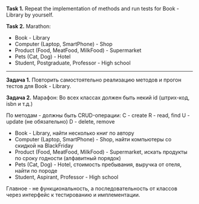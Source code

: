 **Task 1.**
Repeat the implementation of methods and run tests for Book - Library by yourself.

**Task 2.**
Marathon:
- Book - Library
- Computer (Laptop, SmartPhone) - Shop
- Product (Food, MeatFood, MilkFood) - Supermarket
- Pets (Cat, Dog) - Hotel
- Student, Postgraduate, Professor - High school

___________________________

**Задача 1.**
Повторить самостоятельно реализацию методов и прогон тестов для Book - Library.

**Задача 2.**
Марафон:
Во всех класcах должен быть некий id (штрих-код, isbn и т.д.)

По методам - должны быть CRUD-операции:
С - create
R - read, find
U - update (не обязательно)
D - delete, remove

- Book - Library, найти несколько книг по автору
- Computer (Laptop, SmartPhone) - Shop, найти компьютеры со скидкой на BlackFriday
- Product (Food, MeatFood, MilkFood) - Supermarket, искать продукты по сроку годности (алфавитный порядок)
- Pets (Cat, Dog) - Hotel, стоимость пребывания, выручка от отеля, найти по породе
- Student, Aspirant, Professor - High school

Главное - не функциональность, а последовательность от классов через интерфейс к тестированию и имплементации.







